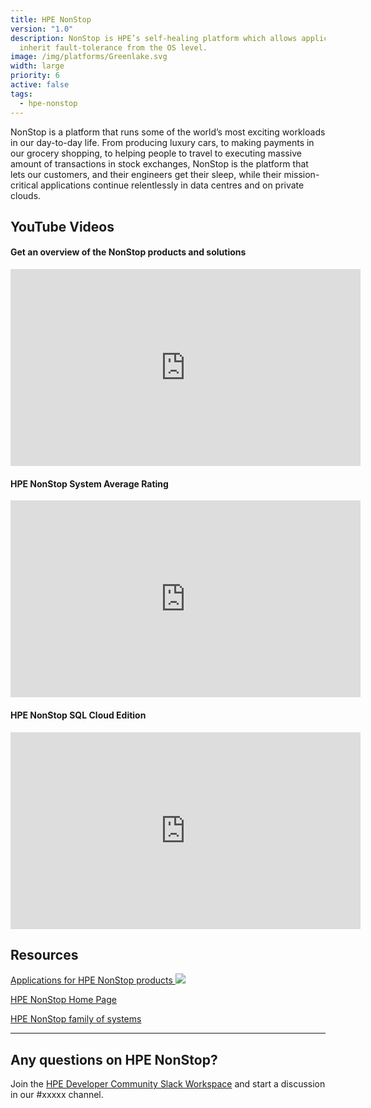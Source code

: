 ```yaml
---
title: HPE NonStop
version: "1.0"
description: NonStop is HPE’s self-healing platform which allows applications to
  inherit fault-tolerance from the OS level.
image: /img/platforms/Greenlake.svg
width: large
priority: 6
active: false
tags:
  - hpe-nonstop
---
```

NonStop is a platform that runs some of the world’s most exciting workloads in our day-to-day life. From producing luxury cars, to making payments in our grocery shopping, to helping people to travel to executing massive amount of transactions in stock exchanges, NonStop is the platform that lets our customers, and their engineers get their sleep, while their mission-critical applications continue relentlessly in data centres and on private clouds. 


## YouTube Videos

#### Get an overview of the NonStop products and solutions
<iframe width="560" height="315" src="https://www.youtube.com/embed/Kel5ft2bUDo" title="YouTube video player" frameborder="0" allow="accelerometer; autoplay; clipboard-write; encrypted-media; gyroscope; picture-in-picture; web-share" allowfullscreen></iframe>

#### HPE NonStop System Average Rating
<iframe width="560" height="315" src="https://www.youtube.com/embed/R9OWC5jRpuE" title="YouTube video player" frameborder="0" allow="accelerometer; autoplay; clipboard-write; encrypted-media; gyroscope; picture-in-picture; web-share" allowfullscreen></iframe>

#### HPE NonStop SQL Cloud Edition
<iframe width="560" height="315" src="https://www.youtube.com/embed/5b-h20SduTc" title="YouTube video player" frameborder="0" allow="accelerometer; autoplay; clipboard-write; encrypted-media; gyroscope; picture-in-picture; web-share" allowfullscreen></iframe>

## Resources

[Applications for HPE NonStop products ![](Github)](https://github.com/HewlettPackard/NonStop)

[HPE NonStop Home Page](https://www.hpe.com/us/en/servers/nonstop.html)

[HPE NonStop family of systems](https://www.hpe.com/psnow/doc/4aa4-2988enw)

- - -

## Any questions on HPE NonStop?

Join the [HPE Developer Community Slack Workspace](https://developer.hpe.com/slack-signup) and start a discussion in our #xxxxx channel.